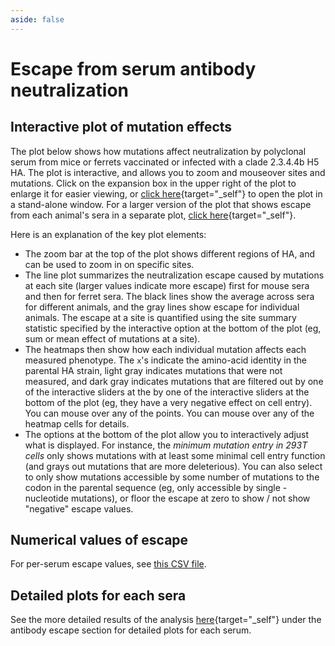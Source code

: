 ```yaml
---
aside: false
---
```


# Escape from serum antibody neutralization

## Interactive plot of mutation effects
The plot below shows how mutations affect neutralization by polyclonal serum from mice or ferrets vaccinated or infected with a clade 2.3.4.4b H5 HA.
The plot is interactive, and allows you to zoom and mouseover sites and mutations. 
Click on the expansion box in the upper right of the plot to enlarge it for easier viewing, or [click here](/htmls/all_sera_escape_overlaid.html){target="_self"} to open the plot in a stand-alone window.
For a larger version of the plot that shows escape from each animal's sera in a separate plot, [click here](/htmls/all_sera_escape_overlaid.html){target="_self"}.

<Figure caption="Interactive plot showing effects of mutations on escape from serum neutralization">
    <Altair :showShadow="true" :spec-url="'htmls/all_sera_escape_overlaid.html'"></Altair>
</Figure>

Here is an explanation of the key plot elements:
 - The zoom bar at the top of the plot shows different regions of HA, and can be used to zoom in on specific sites.
 - The line plot summarizes the neutralization escape caused by mutations at each site (larger values indicate more escape) first for mouse sera and then for ferret sera. The black lines show the average across sera for different animals, and the gray lines show escape for individual animals. The escape at a site is quantified using the site summary statistic specified by the interactive option at the bottom of the plot (eg, sum or mean effect of mutations at a site).
 - The heatmaps then show how each individual mutation affects each measured phenotype. The `x`'s indicate the amino-acid identity in the parental HA strain, light gray indicates mutations that were not measured, and dark gray indicates mutations that are filtered out by one of the interactive sliders at the by one of the interactive sliders at the bottom of the plot (eg, they have a very negative effect on cell entry). You can mouse over any of the points. You can mouse over any of the heatmap cells for details.
 - The options at the bottom of the plot allow you to interactively adjust what is displayed. For instance, 
   the *minimum mutation entry in 293T cells* only shows mutations with at least some minimal cell entry
   function (and grays out mutations that are more deleterious). You can also select to only show mutations
   accessible by some number of mutations to the codon in the parental sequence (eg, only accessible by single
   -nucleotide mutations), or floor the escape at zero to show / not show "negative" escape values.  

## Numerical values of escape
For per-serum escape values, see [this CSV file](https://github.com/dms-vep/Flu_H5_American-Wigeon_South-Carolina_2021-H5N1_DMS/blob/main/results/summaries/all_sera_escape_per_antibody_escape.csv).

## Detailed plots for each sera
See the more detailed results of the analysis [here](/appendix){target="_self"} under the antibody escape section for detailed plots for each serum.
